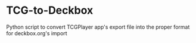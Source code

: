 # TCG-to-Deckbox
Python script to convert TCGPlayer app's export file into the proper format for deckbox.org's import

